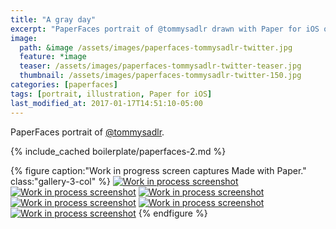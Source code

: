 ```yaml
---
title: "A gray day"
excerpt: "PaperFaces portrait of @tommysadlr drawn with Paper for iOS on an iPad."
image: 
  path: &image /assets/images/paperfaces-tommysadlr-twitter.jpg 
  feature: *image
  teaser: /assets/images/paperfaces-tommysadlr-twitter-teaser.jpg
  thumbnail: /assets/images/paperfaces-tommysadlr-twitter-150.jpg
categories: [paperfaces]
tags: [portrait, illustration, Paper for iOS]
last_modified_at: 2017-01-17T14:51:10-05:00
---
```


PaperFaces portrait of [@tommysadlr](https://twitter.com/tommysadlr).

{% include_cached boilerplate/paperfaces-2.md %}

{% figure caption:"Work in progress screen captures Made with Paper." class:"gallery-3-col" %}
[![Work in process screenshot](/assets/images/paperfaces-tommysadlr-process-1-600.jpg)](/assets/images/paperfaces-tommysadlr-process-1-lg.jpg)
[![Work in process screenshot](/assets/images/paperfaces-tommysadlr-process-2-600.jpg)](/assets/images/paperfaces-tommysadlr-process-2-lg.jpg)
[![Work in process screenshot](/assets/images/paperfaces-tommysadlr-process-3-600.jpg)](/assets/images/paperfaces-tommysadlr-process-3-lg.jpg)
[![Work in process screenshot](/assets/images/paperfaces-tommysadlr-process-4-600.jpg)](/assets/images/paperfaces-tommysadlr-process-4-lg.jpg)
[![Work in process screenshot](/assets/images/paperfaces-tommysadlr-process-5-600.jpg)](/assets/images/paperfaces-tommysadlr-process-5-lg.jpg)
[![Work in process screenshot](/assets/images/paperfaces-tommysadlr-process-6-600.jpg)](/assets/images/paperfaces-tommysadlr-process-6-lg.jpg)
{% endfigure %}
